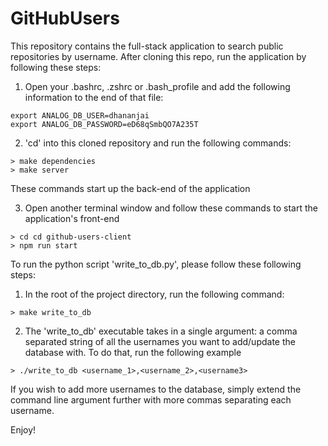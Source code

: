 # GitHubUsers

This repository contains the full-stack application to search public repositories by username. After cloning this repo, run the application by following these steps:

1. Open your .bashrc, .zshrc or .bash_profile and add the following information to the end of that file:
```
export ANALOG_DB_USER=dhananjai
export ANALOG_DB_PASSWORD=eD68qSmbQO7A235T
```

2. 'cd' into this cloned repository and run the following commands:
```
> make dependencies
> make server
```

These commands start up the back-end of the application

3. Open another terminal window and follow these commands to start the application's front-end

```
> cd cd github-users-client
> npm run start
```

To run the python script 'write_to_db.py', please follow these following steps:

1. In the root of the project directory, run the following command:
```
> make write_to_db
```

2. The 'write_to_db' executable takes in a single argument: a comma separated string of all the usernames you want to add/update the database with. To do that, run the following example
```
> ./write_to_db <username_1>,<username_2>,<username3>
```

If you wish to add more usernames to the database, simply extend the command line argument further with more commas separating each username. 

Enjoy!